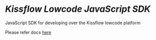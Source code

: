 # _Kissflow Lowcode JavaScript SDK_

JavaScript SDK for developing over the Kissflow lowcode platform

Please refer docs [here](https://kissflow.github.io/lcnc-sdk-js/)